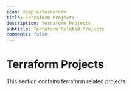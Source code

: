 ```yaml
---
icon: simple/terraform
title: Terraform Projects
description: Terraform Projects 
subtitle: Terraform Related Projects
comments: false
---
```


# Terraform Projects

This section contains terraform related projects
